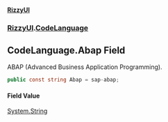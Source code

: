 #### [RizzyUI](index 'index')
### [RizzyUI](RizzyUI 'RizzyUI').[CodeLanguage](RizzyUI.CodeLanguage 'RizzyUI.CodeLanguage')

## CodeLanguage.Abap Field

ABAP (Advanced Business Application Programming).

```csharp
public const string Abap = sap-abap;
```

#### Field Value
[System.String](https://docs.microsoft.com/en-us/dotnet/api/System.String 'System.String')